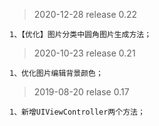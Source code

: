 > 2020-12-28 release 0.22

```
1、【优化】图片分类中圆角图片生成方法；
```

> 2020-10-23 release 0.21

```
1、优化图片编辑背景颜色；
```
> 2019-08-20 relase 0.17

```
1、新增UIViewController两个方法；
```
